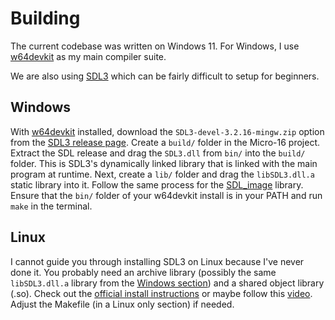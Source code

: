 # Building
The current codebase was written on Windows 11. For Windows, I use [w64devkit](https://github.com/skeeto/w64devkit/releases) as my main compiler suite.

We are also using [SDL3](https://github.com/libsdl-org/SDL/releases/tag/release-3.2.16) which can be fairly difficult to setup for beginners.

## Windows
With [w64devkit](https://github.com/skeeto/w64devkit/releases) installed, download the `SDL3-devel-3.2.16-mingw.zip` option from the [SDL3 release page](https://github.com/libsdl-org/SDL/releases/tag/release-3.2.16). Create a `build/` folder in the Micro-16 project. Extract the SDL release and drag the `SDL3.dll` from `bin/` into the `build/` folder. This is SDL3's dynamically linked library that is linked with the main program at runtime. Next, create a `lib/` folder and drag the `libSDL3.dll.a` static library into it. Follow the same process for the [SDL_image](https://github.com/libsdl-org/SDL_image/releases/tag/release-3.2.4) library. Ensure that the `bin/` folder of your w64devkit install is in your PATH and run `make` in the terminal.

## Linux
I cannot guide you through installing SDL3 on Linux because I've never done it. You probably need an archive library (possibly the same `libSDL3.dll.a` library from the [Windows section](#windows)) and a shared object library (.so). Check out the [official install instructions](https://github.com/libsdl-org/SDL/blob/main/INSTALL.md) or maybe follow this [video](https://www.youtube.com/watch?v=1S5qlQ7U34M). Adjust the Makefile (in a Linux only section) if needed.